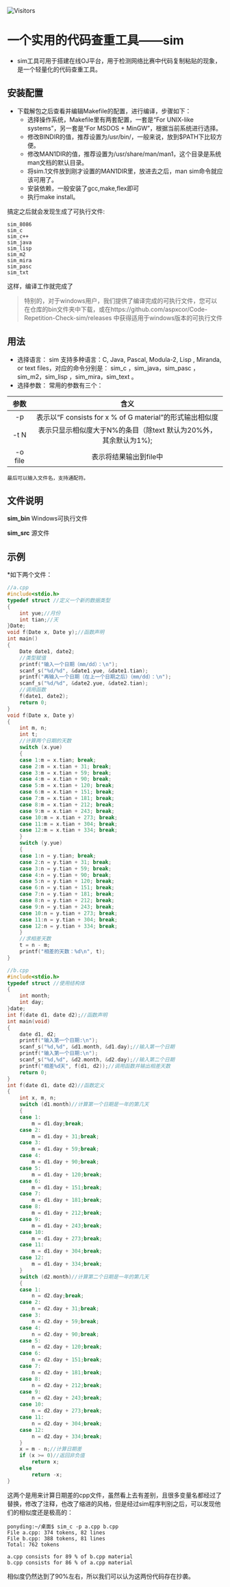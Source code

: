 ![Visitors](https://visitor-badge.laobi.icu/badge?page_id=aspxcor.visitor)
# 一个实用的代码查重工具——sim
* sim工具可用于搭建在线OJ平台，用于检测网络比赛中代码复制粘贴的现象，是一个轻量化的代码查重工具。
## 安装配置
* 下载解包之后查看并编辑Makefile的配置，进行编译，步骤如下：
  * 选择操作系统，Makefile里有两套配置，一套是“For UNIX-like systems”，另一套是“For MSDOS + MinGW”，根据当前系统进行选择。
  * 修改BINDIR的值，推荐设置为/usr/bin/，一般来说，放到$PATH下比较方便。
  * 修改MAN1DIR的值，推荐设置为/usr/share/man/man1，这个目录是系统man文档的默认目录。
  * 将sim.1文件放到刚才设置的MAN1DIR里，放进去之后，man sim命令就应该可用了。
  * 安装依赖，一般安装了gcc,make,flex即可
  * 执行make install。

搞定之后就会发现生成了可执行文件:
```
sim_8086
sim_c
sim_c++
sim_java
sim_lisp
sim_m2
sim_mira
sim_pasc
sim_txt
```
这样，编译工作就完成了

> 特别的，对于windows用户，我们提供了编译完成的可执行文件，您可以在仓库的bin文件夹中下载，或在https://github.com/aspxcor/Code-Repetition-Check-sim/releases 中获得适用于windows版本的可执行文件

## 用法
* 选择语言： sim 支持多种语言：C, Java, Pascal, Modula-2, Lisp , Miranda, or text files，对应的命令分别是： sim_c ，sim_java，sim_pasc ，sim_m2，sim_lisp ，sim_mira，sim_text 。
* 选择参数： 常用的参数有三个：
	
参数 | 含义
:-: | :-: 
-p | 表示以“F consists for x % of G material”的形式输出相似度| 
-t N | 表示只显示相似度大于N%的条目（除text 默认为20%外，其余默认为1%);|
-o file | 表示将结果输出到file中|

    最后可以输入文件名，支持通配符。
## 文件说明
**sim_bin**	Windows可执行文件

**sim_src**	源文件
## 示例
*如下两个文件：
```cpp
//a.cpp
#include<stdio.h>
typedef struct //定义一个新的数据类型
{
	int yue;//月份
	int tian;//天
}Date;
void f(Date x, Date y);//函数声明
int main()
{
	Date date1, date2;
	//类型赋值
	printf("输入一个日期（mm/dd）：\n");
	scanf_s("%d/%d", &date1.yue, &date1.tian);
	printf("再输入一个日期（在上一个日期之后）（mm/dd）：\n");
	scanf_s("%d/%d", &date2.yue, &date2.tian);
	//调用函数
	f(date1, date2);
	return 0;
}
void f(Date x, Date y)
{
	int m, n;
	int t;
	//计算两个日期的天数
	switch (x.yue)
	{
	case 1:m = x.tian; break;
	case 2:m = x.tian + 31; break;
	case 3:m = x.tian + 59; break;
	case 4:m = x.tian + 90; break;
	case 5:m = x.tian + 120; break;
	case 6:m = x.tian + 151; break;
	case 7:m = x.tian + 181; break;
	case 8:m = x.tian + 212; break;
	case 9:m = x.tian + 243; break;
	case 10:m = x.tian + 273; break;
	case 11:m = x.tian + 304; break;
	case 12:m = x.tian + 334; break;
	}
	switch (y.yue)
	{
	case 1:n = y.tian; break;
	case 2:n = y.tian + 31; break;
	case 3:n = y.tian + 59; break;
	case 4:n = y.tian + 90; break;
	case 5:n = y.tian + 120; break;
	case 6:n = y.tian + 151; break;
	case 7:n = y.tian + 181; break;
	case 8:n = y.tian + 212; break;
	case 9:n = y.tian + 243; break;
	case 10:n = y.tian + 273; break;
	case 11:n = y.tian + 304; break;
	case 12:n = y.tian + 334; break;
	}
	//求相差天数
	t = n - m;
	printf("相差的天数：%d\n", t);
}
```


```cpp
//b.cpp
#include<stdio.h>
typedef struct //使用结构体
{
	int month;
	int day;
}date;
int f(date d1, date d2);//函数声明
int main(void)
{
	date d1, d2;
	printf("输入第一个日期:\n");
	scanf_s("%d,%d", &d1.month, &d1.day);//输入第一个日期
	printf("输入第一个日期:\n");
	scanf_s("%d,%d", &d2.month, &d2.day);//输入第二个日期
	printf("相差%d天", f(d1, d2));//调用函数并输出相差天数
	return 0;
}
int f(date d1, date d2)//函数定义
{
	int x, m, n;
	switch (d1.month)//计算第一个日期是一年的第几天
	{
	case 1:
		m = d1.day;break;
	case 2:
		m = d1.day + 31;break;
	case 3:
		m = d1.day + 59;break;
	case 4:
		m = d1.day + 90;break;
	case 5:
		m = d1.day + 120;break;
	case 6:
		m = d1.day + 151;break;
	case 7:
		m = d1.day + 181;break;
	case 8:
		m = d1.day + 212;break;
	case 9:
		m = d1.day + 243;break;
	case 10:
		m = d1.day + 273;break;
	case 11:
		m = d1.day + 304;break;
	case 12:
		m = d1.day + 334;break;
	}
	switch (d2.month)//计算第二个日期是一年的第几天
	{
	case 1:
		n = d2.day;break;
	case 2:
		n = d2.day + 31;break;
	case 3:
		n = d2.day + 59;break;
	case 4:
		n = d2.day + 90;break;
	case 5:
		n = d2.day + 120;break;
	case 6:
		n = d2.day + 151;break;
	case 7:
		n = d2.day + 181;break;
	case 8:
		n = d2.day + 212;break;
	case 9:
		n = d2.day + 243;break;
	case 10:
		n = d2.day + 273;break;
	case 11:
		n = d2.day + 304;break;
	case 12:
		n = d2.day + 334;break;
	}
	x = m - n;//计算日期差
	if (x >= 0)//返回非负值
		return x;
	else
		return -x;
}
```

这两个是用来计算日期差的cpp文件，虽然看上去有差别，且很多变量名都经过了替换，修改了注释，也改了缩进的风格，但是经过sim程序判别之后，可以发现他们的相似度还是极高的：

```
ponyding:~/桌面$ sim_c -p a.cpp b.cpp
File a.cpp: 374 tokens, 82 lines
File b.cpp: 388 tokens, 81 lines
Total: 762 tokens

a.cpp consists for 89 % of b.cpp material
b.cpp consists for 86 % of a.cpp material
```

相似度仍然达到了90%左右，所以我们可以认为这两份代码存在抄袭。
